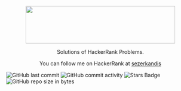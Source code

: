 <p align="center">
	<a href="https://www.hackerrank.com/sezerkandis">
		<img src="http://i.imgur.com/skWiOqm.png" width="400" height="100">
	</a>
</p>
<p align="center">
    Solutions of HackerRank Problems.
</p>
<p align="center">
	You can follow me on HackerRank at <a href="https://www.hackerrank.com/sezerkandis"> sezerkandis </a>
</p>

![GitHub last commit](https://img.shields.io/github/last-commit/sezerkandis/Hackerrank)
![GitHub commit activity](https://img.shields.io/github/commit-activity/y/sezerkandis/Hackerrank?color=%23ff9900)
![Stars Badge](https://img.shields.io/github/stars/sezerkandis/Hackerrank)
![GitHub repo size in bytes](https://img.shields.io/github/repo-size/sezerkandis/Hackerrank)
	   	

